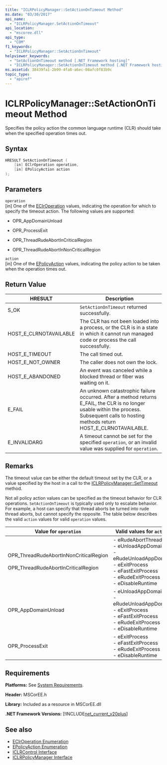 ```yaml
---
title: "ICLRPolicyManager::SetActionOnTimeout Method"
ms.date: "03/30/2017"
api_name: 
  - "ICLRPolicyManager.SetActionOnTimeout"
api_location: 
  - "mscoree.dll"
api_type: 
  - "COM"
f1_keywords: 
  - "ICLRPolicyManager::SetActionOnTimeout"
helpviewer_keywords: 
  - "SetActionOnTimeout method [.NET Framework hosting]"
  - "ICLRPolicyManager::SetActionOnTimeout method [.NET Framework hosting]"
ms.assetid: 38439fa1-2b99-4fa8-a6ec-08afc0f83b9c
topic_type: 
  - "apiref"
---
```

# ICLRPolicyManager::SetActionOnTimeout Method
Specifies the policy action the common language runtime (CLR) should take when the specified operation times out.  
  
## Syntax  
  
```cpp  
HRESULT SetActionOnTimeout (  
    [in] EClrOperation operation,  
    [in] EPolicyAction action  
);  
```  
  
## Parameters  
 `operation`  
 [in] One of the [EClrOperation](../../../../docs/framework/unmanaged-api/hosting/eclroperation-enumeration.md) values, indicating the operation for which to specify the timeout action. The following values are supported:  
  
- OPR_AppDomainUnload  
  
- OPR_ProcessExit  
  
- OPR_ThreadRudeAbortInCriticalRegion  
  
- OPR_ThreadRudeAbortInNonCriticalRegion  
  
 `action`  
 [in] One of the [EPolicyAction](../../../../docs/framework/unmanaged-api/hosting/epolicyaction-enumeration.md) values, indicating the policy action to be taken when the operation times out.  
  
## Return Value  
  
|HRESULT|Description|  
|-------------|-----------------|  
|S_OK|`SetActionOnTimeout` returned successfully.|  
|HOST_E_CLRNOTAVAILABLE|The CLR has not been loaded into a process, or the CLR is in a state in which it cannot run managed code or process the call successfully.|  
|HOST_E_TIMEOUT|The call timed out.|  
|HOST_E_NOT_OWNER|The caller does not own the lock.|  
|HOST_E_ABANDONED|An event was canceled while a blocked thread or fiber was waiting on it.|  
|E_FAIL|An unknown catastrophic failure occurred. After a method returns E_FAIL, the CLR is no longer usable within the process. Subsequent calls to hosting methods return HOST_E_CLRNOTAVAILABLE.|  
|E_INVALIDARG|A timeout cannot be set for the specified `operation`, or an invalid value was supplied for `operation`.|  
  
## Remarks  
 The timeout value can be either the default timeout set by the CLR, or a value specified by the host in a call to the [ICLRPolicyManager::SetTimeout](../../../../docs/framework/unmanaged-api/hosting/iclrpolicymanager-settimeout-method.md) method.  
  
 Not all policy action values can be specified as the timeout behavior for CLR operations. `SetActionOnTimeout` is typically used only to escalate behavior. For example, a host can specify that thread aborts be turned into rude thread aborts, but cannot specify the opposite. The table below describes the valid `action` values for valid `operation` values.  
  
|Value for `operation`|Valid values for `action`|  
|---------------------------|-------------------------------|  
|OPR_ThreadRudeAbortInNonCriticalRegion<br /><br /> OPR_ThreadRudeAbortInCriticalRegion|-   eRudeAbortThread<br />-   eUnloadAppDomain<br />-   eRudeUnloadAppDomain<br />-   eExitProcess<br />-   eFastExitProcess<br />-   eRudeExitProcess<br />-   eDisableRuntime|  
|OPR_AppDomainUnload|-   eUnloadAppDomain<br />-   eRudeUnloadAppDomain<br />-   eExitProcess<br />-   eFastExitProcess<br />-   eRudeExitProcess<br />-   eDisableRuntime|  
|OPR_ProcessExit|-   eExitProcess<br />-   eFastExitProcess<br />-   eRudeExitProcess<br />-   eDisableRuntime|  
  
## Requirements  
 **Platforms:** See [System Requirements](../../../../docs/framework/get-started/system-requirements.md).  
  
 **Header:** MSCorEE.h  
  
 **Library:** Included as a resource in MSCorEE.dll  
  
 **.NET Framework Versions:** [!INCLUDE[net_current_v20plus](../../../../includes/net-current-v20plus-md.md)]  
  
## See also

- [EClrOperation Enumeration](../../../../docs/framework/unmanaged-api/hosting/eclroperation-enumeration.md)
- [EPolicyAction Enumeration](../../../../docs/framework/unmanaged-api/hosting/epolicyaction-enumeration.md)
- [ICLRControl Interface](../../../../docs/framework/unmanaged-api/hosting/iclrcontrol-interface.md)
- [ICLRPolicyManager Interface](../../../../docs/framework/unmanaged-api/hosting/iclrpolicymanager-interface.md)

